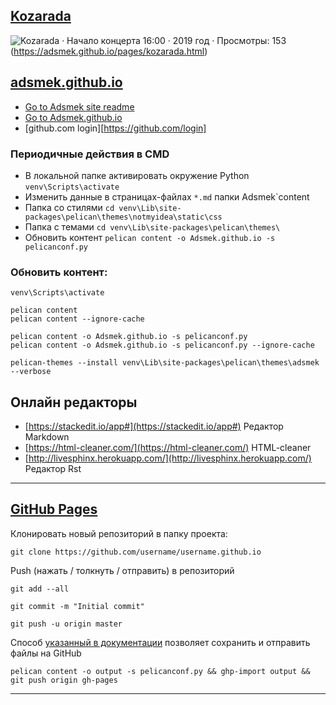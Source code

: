 
## [Kozarada](https://adsmek.github.io/pages/kozarada.html)

![Kozarada · Начало концерта 16:00 ·  2019 год · Просмотры: 153](https://scontent-cph2-1.xx.fbcdn.net/v/t15.5256-10/s640x640/64483647_399395037338155_4871404967149174784_n.jpg?_nc_cat=107&_nc_sid=ad6a45&_nc_ohc=UaAza8kMSJ8AX-GeEV1&_nc_ht=scontent-cph2-1.xx&oh=9c98022d50aa81e56f3d0678dbf4ccca&oe=5F51F705)(https://adsmek.github.io/pages/kozarada.html)


## [adsmek.github.io](https://adsmek.github.io/)

 + [Go to Adsmek site readme](https://adsmek.github.io/unedtsarnd.html)
 + [Go to Adsmek.github.io](https://github.com/Adsmek/Adsmek.github.io)
 + [github.com login][https://github.com/login]

### Периодичные действия в CMD

 - В локальной папке активировать окружение Python `venv\Scripts\activate`
 - Изменить данные в страницах-файлах `*.md` папки Adsmek\`content
 - Папка со стилями `cd venv\Lib\site-packages\pelican\themes\notmyidea\static\css`
 - Папка с темами `cd venv\Lib\site-packages\pelican\themes\`
 - Обновить контент `pelican content -o Adsmek.github.io -s pelicanconf.py`


### Обновить контент:

	venv\Scripts\activate    

	pelican content
	pelican content --ignore-cache

	pelican content -o Adsmek.github.io -s pelicanconf.py
	pelican content -o Adsmek.github.io -s pelicanconf.py --ignore-cache

	pelican-themes --install venv\Lib\site-packages\pelican\themes\adsmek  --verbose


## Онлайн редакторы

 + [https://stackedit.io/app#](https://stackedit.io/app#) Редактор Markdown
 + [https://html-cleaner.com/](https://html-cleaner.com/) HTML-cleaner
 + [http://livesphinx.herokuapp.com/](http://livesphinx.herokuapp.com/) Редактор Rst

___

## [GitHub Pages](https://pages.github.com/)

Клонировать новый репозиторий в папку проекта:

	git clone https://github.com/username/username.github.io


Push (нажать / толкнуть / отправить) в репозиторий

	git add --all

	git commit -m "Initial commit"

	git push -u origin master

Способ [указанный в документации](https://docs.getpelican.com/en/stable/tips.html) позволяет сохранить и отправить файлы на GitHub

	pelican content -o output -s pelicanconf.py && ghp-import output && git push origin gh-pages

___
